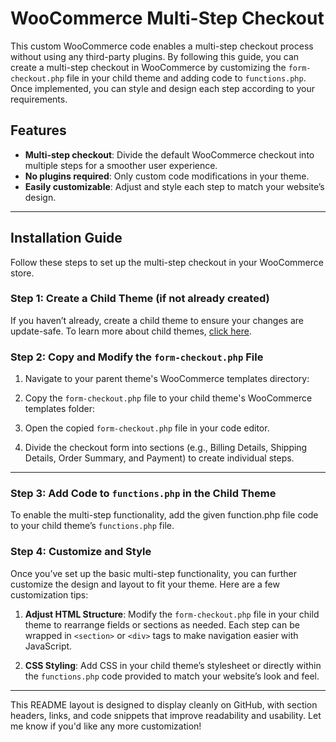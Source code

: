 # WooCommerce Multi-Step Checkout

This custom WooCommerce code enables a multi-step checkout process without using any third-party plugins. By following this guide, you can create a multi-step checkout in WooCommerce by customizing the `form-checkout.php` file in your child theme and adding code to `functions.php`. Once implemented, you can style and design each step according to your requirements.

## Features
- **Multi-step checkout**: Divide the default WooCommerce checkout into multiple steps for a smoother user experience.
- **No plugins required**: Only custom code modifications in your theme.
- **Easily customizable**: Adjust and style each step to match your website’s design.

---

## Installation Guide

Follow these steps to set up the multi-step checkout in your WooCommerce store.

### Step 1: Create a Child Theme (if not already created)

If you haven’t already, create a child theme to ensure your changes are update-safe. To learn more about child themes, [click here](https://developer.wordpress.org/themes/advanced-topics/child-themes/).

### Step 2: Copy and Modify the `form-checkout.php` File

1. Navigate to your parent theme's WooCommerce templates directory:
2. Copy the `form-checkout.php` file to your child theme's WooCommerce templates folder:

3. Open the copied `form-checkout.php` file in your code editor. 

4. Divide the checkout form into sections (e.g., Billing Details, Shipping Details, Order Summary, and Payment) to create individual steps.

---

### Step 3: Add Code to `functions.php` in the Child Theme

To enable the multi-step functionality, add the given function.php file code to your child theme’s `functions.php` file.

### Step 4: Customize and Style

Once you’ve set up the basic multi-step functionality, you can further customize the design and layout to fit your theme. Here are a few customization tips:

1. **Adjust HTML Structure**: Modify the `form-checkout.php` file in your child theme to rearrange fields or sections as needed. Each step can be wrapped in `<section>` or `<div>` tags to make navigation easier with JavaScript.

2. **CSS Styling**: Add CSS in your child theme’s stylesheet or directly within the `functions.php` code provided to match your website’s look and feel.




---

This README layout is designed to display cleanly on GitHub, with section headers, links, and code snippets that improve readability and usability. Let me know if you'd like any more customization!

